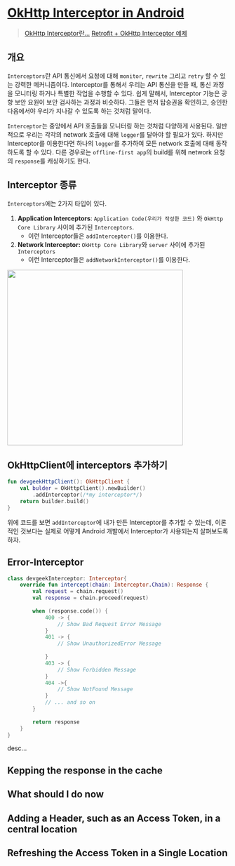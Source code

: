 # [OkHttp Interceptor in Android](https://www.geeksforgeeks.org/okhttp-interceptor-in-android/)
> [OkHttp Interceptor란...]()
> [Retrofit + OkHttp Interceptor 예제]()

## 개요
<p>

`Interceptors`란 API 통신에서 요청에 대해 `monitor`, `rewrite` 그리고 `retry` 할 수 있는 강력한 메커니즘이다. Interceptor를 통해서 우리는 API 통신을 만들 때, 통신 과정을 모니터링 하거나 특별한 작업을 수행할 수 있다. 쉽게 말해서, Interceptor 기능은 공항 보안 요원이 보안 검사하는 과정과 비슷하다. 그들은 먼저 탑승권을 확인하고, 승인한 다음에서야 우리가 지나갈 수 있도록 하는 것처럼 말이다. 

</p>

<p>

`Interceptor`는 중앙에서 API 호출들을 모니터링 하는 것처럼 다양하게 사용된다. 일반적으로 우리는 각각의 network 호출에 대해 `logger`를 달아야 할 필요가 있다. 하지만 Interceptor를 이용한다면 하나의 `logger`를 추가하여 모든 network 호출에 대해 동작하도록 할 수 있다. 다른 경우로는 `offline-first app`의 build를 위해 network 요청의 `response`를 캐싱하기도 한다.

</p>

## Interceptor 종류
<p>

`Interceptors`에는 2가지 타입이 있다.
1. <strong>Application Interceptors</strong>: `Application Code(우리가 작성한 코드)` 와 `OkHttp Core Library` 사이에 추가된 `Interceptors`. 
    - 이런 Interceptor들은 `addInterceptor()`를 이용한다.
2. <strong>Network Interceptor: </strong>`OkHttp Core Library`와  `server` 사이에 추가된 `Interceptors`
	- 이런 Interceptor들은 `addNetworkInterceptor()`를 이용한다.

</p>

<p>

<image src="https://square.github.io/okhttp/assets/images/interceptors%402x.png" width=400/>

</p>

## OkHttpClient에 interceptors 추가하기
``` kotlin
fun devgeekHttpClient(): OkHttpClient {
	val bulder = OkHttpClient().newBuilder()
		.addInterceptor(/*my interceptor*/)
	return builder.build()
}
```

<p>

위에 코드를 보면 ``addInterceptor``에 내가 만든 Interceptor를 추가할 수 있는데, 이론적인 것보다는 실제로 어떻게 Android 개발에서 Interceptor가 사용되는지 살펴보도록 하자.

</p>

## Error-Interceptor
``` kotlin
class devgeekInterceptor: Interceptor{
    override fun intercept(chain: Interceptor.Chain): Response {  
        val request = chain.request()  
        val response = chain.proceed(request)  
  
        when (response.code()) {  
            400 -> {  
                // Show Bad Request Error Message 
			}  
            401 -> {  
                // Show UnauthorizedError Message  
  
		    }  
            403 -> {  
                // Show Forbidden Message  
  		    }  
  		    404 ->{
				// Show NotFound Message
			}
			// ... and so on
        }  
  
        return response  
    }  
}
```

<p>

desc...

</p>

## Kepping the response in the cache

## What should I do now

## Adding a Header, such as an Access Token, in a central location

## Refreshing the Access Token in a Single Location
